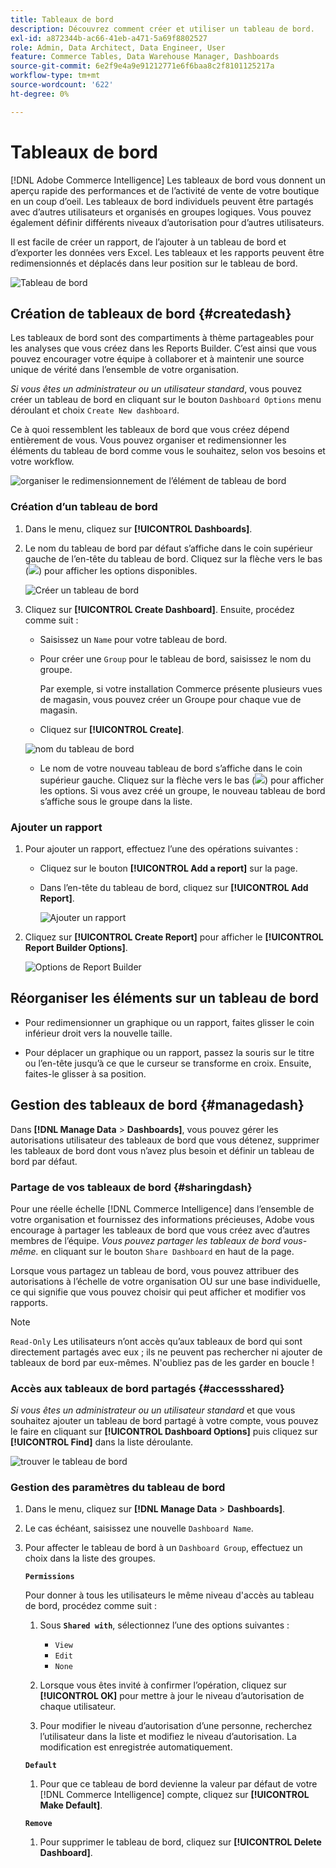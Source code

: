 ```yaml
---
title: Tableaux de bord
description: Découvrez comment créer et utiliser un tableau de bord.
exl-id: a872344b-ac66-41eb-a471-5a69f8802527
role: Admin, Data Architect, Data Engineer, User
feature: Commerce Tables, Data Warehouse Manager, Dashboards
source-git-commit: 6e2f9e4a9e91212771e6f6baa8c2f8101125217a
workflow-type: tm+mt
source-wordcount: '622'
ht-degree: 0%

---
```


# Tableaux de bord

[!DNL Adobe Commerce Intelligence] Les tableaux de bord vous donnent un aperçu rapide des performances et de l’activité de vente de votre boutique en un coup d’oeil. Les tableaux de bord individuels peuvent être partagés avec d’autres utilisateurs et organisés en groupes logiques. Vous pouvez également définir différents niveaux d’autorisation pour d’autres utilisateurs.

Il est facile de créer un rapport, de l’ajouter à un tableau de bord et d’exporter les données vers Excel. Les tableaux et les rapports peuvent être redimensionnés et déplacés dans leur position sur le tableau de bord.

![Tableau de bord](../../assets/magento-bi-report-builder-revenue-by-products-formula-report-holiday-sales-dashboard.png)

## Création de tableaux de bord {#createdash}

Les tableaux de bord sont des compartiments à thème partageables pour les analyses que vous créez dans les Reports Builder. C’est ainsi que vous pouvez encourager votre équipe à collaborer et à maintenir une source unique de vérité dans l’ensemble de votre organisation.

*Si vous êtes un administrateur ou un utilisateur standard*, vous pouvez créer un tableau de bord en cliquant sur le bouton `Dashboard Options` menu déroulant et choix `Create New dashboard`.

Ce à quoi ressemblent les tableaux de bord que vous créez dépend entièrement de vous. Vous pouvez organiser et redimensionner les éléments du tableau de bord comme vous le souhaitez, selon vos besoins et votre workflow.

![organiser le redimensionnement de l’élément de tableau de bord](../../assets/arrange_resize_dashboard_element.gif)

### Création d’un tableau de bord

1. Dans le menu, cliquez sur **[!UICONTROL Dashboards]**.

1. Le nom du tableau de bord par défaut s’affiche dans le coin supérieur gauche de l’en-tête du tableau de bord. Cliquez sur la flèche vers le bas (![](../../assets/magento-bi-btn-down.png)) pour afficher les options disponibles.

   ![Créer un tableau de bord](../../assets/magento-bi-dashboard-create.png)

1. Cliquez sur **[!UICONTROL Create Dashboard]**. Ensuite, procédez comme suit :

   * Saisissez un `Name` pour votre tableau de bord.

   * Pour créer une `Group` pour le tableau de bord, saisissez le nom du groupe.

     Par exemple, si votre installation Commerce présente plusieurs vues de magasin, vous pouvez créer un Groupe pour chaque vue de magasin.

   * Cliquez sur **[!UICONTROL Create]**.

   ![nom du tableau de bord](../../assets/magento-bi-dashboard-create-name.png)

   * Le nom de votre nouveau tableau de bord s’affiche dans le coin supérieur gauche. Cliquez sur la flèche vers le bas (![](../../assets/magento-bi-btn-down.png)) pour afficher les options. Si vous avez créé un groupe, le nouveau tableau de bord s’affiche sous le groupe dans la liste.

### Ajouter un rapport

1. Pour ajouter un rapport, effectuez l’une des opérations suivantes :

   * Cliquez sur le bouton **[!UICONTROL Add a report]** sur la page.

   * Dans l’en-tête du tableau de bord, cliquez sur **[!UICONTROL Add Report]**.

     ![Ajouter un rapport](../../assets/magento-bi-dashboard-create-add-report.png)

1. Cliquez sur **[!UICONTROL Create Report]** pour afficher le **[!UICONTROL Report Builder Options]**.

   ![Options de Report Builder](../../assets/magento-bi-report-builder.png)

## Réorganiser les éléments sur un tableau de bord

* Pour redimensionner un graphique ou un rapport, faites glisser le coin inférieur droit vers la nouvelle taille.

* Pour déplacer un graphique ou un rapport, passez la souris sur le titre ou l’en-tête jusqu’à ce que le curseur se transforme en croix. Ensuite, faites-le glisser à sa position.

## Gestion des tableaux de bord {#managedash}

Dans **[!DNL Manage Data** > **Dashboards]**, vous pouvez gérer les autorisations utilisateur des tableaux de bord que vous détenez, supprimer les tableaux de bord dont vous n’avez plus besoin et définir un tableau de bord par défaut.

### Partage de vos tableaux de bord {#sharingdash}

Pour une réelle échelle [!DNL Commerce Intelligence] dans l’ensemble de votre organisation et fournissez des informations précieuses, Adobe vous encourage à partager les tableaux de bord que vous créez avec d’autres membres de l’équipe. *Vous pouvez partager les tableaux de bord vous-même.* en cliquant sur le bouton `Share Dashboard` en haut de la page.

Lorsque vous partagez un tableau de bord, vous pouvez attribuer des autorisations à l’échelle de votre organisation OU sur une base individuelle, ce qui signifie que vous pouvez choisir qui peut afficher et modifier vos rapports.

>[!NOTE]
>
>`Read-Only` Les utilisateurs n’ont accès qu’aux tableaux de bord qui sont directement partagés avec eux ; ils ne peuvent pas rechercher ni ajouter de tableaux de bord par eux-mêmes. N&#39;oubliez pas de les garder en boucle !

### Accès aux tableaux de bord partagés {#accessshared}

*Si vous êtes un administrateur ou un utilisateur standard* et que vous souhaitez ajouter un tableau de bord partagé à votre compte, vous pouvez le faire en cliquant sur **[!UICONTROL Dashboard Options]** puis cliquez sur **[!UICONTROL Find]** dans la liste déroulante.

![trouver le tableau de bord](../../assets/find_dashboard.png)<!--{: width="1000" height="535"}-->

### Gestion des paramètres du tableau de bord

1. Dans le menu, cliquez sur **[!DNL Manage Data** > **Dashboards]**.

1. Le cas échéant, saisissez une nouvelle `Dashboard Name`.

1. Pour affecter le tableau de bord à un `Dashboard Group`, effectuez un choix dans la liste des groupes.

   **`Permissions`**

   Pour donner à tous les utilisateurs le même niveau d&#39;accès au tableau de bord, procédez comme suit :

   1. Sous **`Shared with`**, sélectionnez l’une des options suivantes :

      * `View`
      * `Edit`
      * `None`

   1. Lorsque vous êtes invité à confirmer l’opération, cliquez sur **[!UICONTROL OK]** pour mettre à jour le niveau d’autorisation de chaque utilisateur.

   1. Pour modifier le niveau d’autorisation d’une personne, recherchez l’utilisateur dans la liste et modifiez le niveau d’autorisation. La modification est enregistrée automatiquement.

   **`Default`**

   1. Pour que ce tableau de bord devienne la valeur par défaut de votre [!DNL Commerce Intelligence] compte, cliquez sur **[!UICONTROL Make Default]**.

   **`Remove`**

   1. Pour supprimer le tableau de bord, cliquez sur **[!UICONTROL Delete Dashboard]**.
